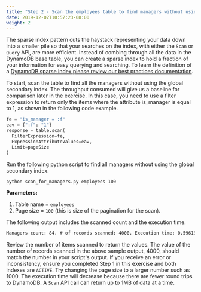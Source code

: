 ```yaml
---
title: "Step 2 - Scan the employees table to find managers without using the sparse global secondary index"
date: 2019-12-02T10:57:23-08:00
weight: 2
---
```


The sparse index pattern cuts the haystack representing your data down into a smaller pile so that your searches on the index, with either the `Scan` or `Query` API, are more efficient. Instead of combing through all the data in the DynamoDB base table, you can create a sparse index to hold a fraction of your information for easy querying and searching. To learn the definition of a [DynamoDB sparse index please review our best practices documentation](https://docs.aws.amazon.com/amazondynamodb/latest/developerguide/bp-indexes-general-sparse-indexes.html).

To start, scan the table to find all the managers without using the global secondary index. The throughput consumed will give us a baseline for comparison later in the exercise. In this case, you need to use a filter expression to return only the items where the attribute is_manager is equal to 1, as shown in the following code example.

```py
fe = "is_manager = :f"
eav = {":f": "1"}
response = table.scan(
  FilterExpression=fe,
  ExpressionAttributeValues=eav,
  Limit=pageSize
)
```

Run the following python script to find all managers without using the global secondary index.

```bash
python scan_for_managers.py employees 100
```

**Parameters:**

1. Table name = `employees`
1. Page size = `100` (this is size of the pagination for the scan).

The following output includes the scanned count and the execution time.

```txt
Managers count: 84. # of records scanned: 4000. Execution time: 0.596132993698 seconds
```

Review the number of items scanned to return the values. The value of the number of records scanned in the above sample output, 4000, should match the number in your script's output. If you receive an error or inconsistency, ensure you completed Step 1 in this exercise and both indexes are `ACTIVE`. Try changing the page size to a larger number such as 1000. The execution time will decrease because there are fewer round trips to DynamoDB. A `Scan` API call can return up to 1MB of data at a time.
